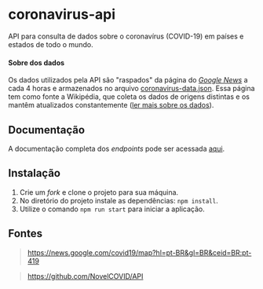 # coronavirus-api

API para consulta de dados sobre o coronavírus (COVID-19) em países e estados de todo o mundo.

#### Sobre dos dados

Os dados utilizados pela API são "raspados" da página do *[Google News](https://news.google.com/covid19/map?hl=pt-BR&gl=BR&ceid=BR:pt-419)* a cada 4 horas e armazenados no arquivo [coronavirus-data.json](https://github.com/ArturMiguel/coronavirus-api/blob/master/src/scrapers/coronavirus-data.json). Essa página tem como fonte a Wikipédia, que coleta os dados de origens distintas e os mantêm atualizados constantemente ([ler mais sobre os dados](https://support.google.com/websearch/answer/9814707?p=cvd19_statistics&hl=pt-BR&visit_id=637240065865642349-2968813171&rd=1)).

## Documentação

A documentação completa dos *endpoints* pode ser acessada [aqui](https://coronavirus-api.glitch.me/api/v1/docs).

## Instalação

1) Crie um *fork* e clone o projeto para sua máquina.
2) No diretório do projeto instale as dependências: `npm install`.
3) Utilize o comando `npm run start` para iniciar a aplicação.

## Fontes

> https://news.google.com/covid19/map?hl=pt-BR&gl=BR&ceid=BR:pt-419

> https://github.com/NovelCOVID/API
